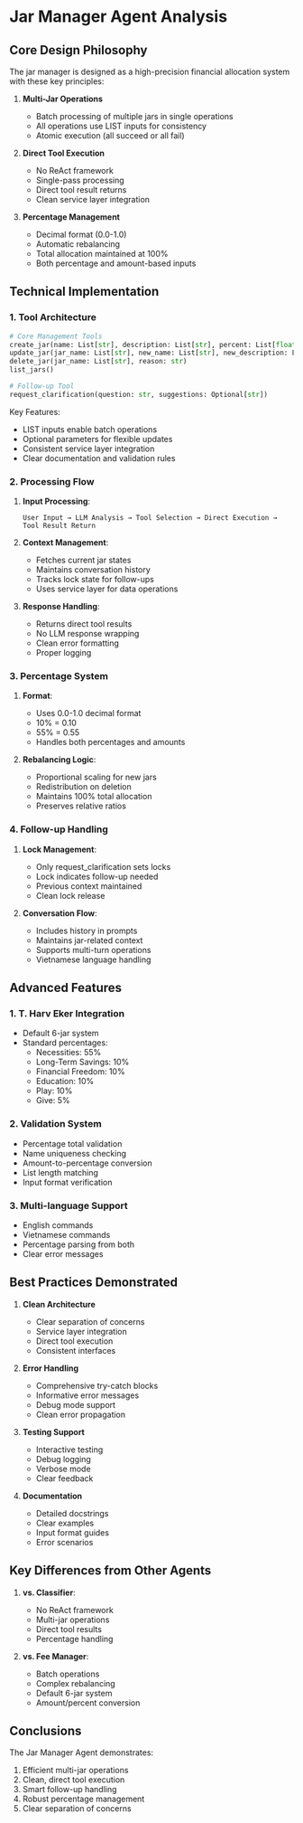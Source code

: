 # Jar Manager Agent Analysis

## Core Design Philosophy

The jar manager is designed as a high-precision financial allocation system with these key principles:

1. **Multi-Jar Operations**
   - Batch processing of multiple jars in single operations
   - All operations use LIST inputs for consistency
   - Atomic execution (all succeed or all fail)

2. **Direct Tool Execution**
   - No ReAct framework
   - Single-pass processing
   - Direct tool result returns
   - Clean service layer integration

3. **Percentage Management**
   - Decimal format (0.0-1.0)
   - Automatic rebalancing
   - Total allocation maintained at 100%
   - Both percentage and amount-based inputs

## Technical Implementation

### 1. Tool Architecture

```python
# Core Management Tools
create_jar(name: List[str], description: List[str], percent: List[float], amount: List[float])
update_jar(jar_name: List[str], new_name: List[str], new_description: List[str], new_percent: List[float])
delete_jar(jar_name: List[str], reason: str)
list_jars()

# Follow-up Tool
request_clarification(question: str, suggestions: Optional[str])
```

Key Features:
- LIST inputs enable batch operations
- Optional parameters for flexible updates
- Consistent service layer integration
- Clear documentation and validation rules

### 2. Processing Flow

1. **Input Processing**:

   ```mermaid
   User Input → LLM Analysis → Tool Selection → Direct Execution → Tool Result Return
   ```

2. **Context Management**:
   - Fetches current jar states
   - Maintains conversation history
   - Tracks lock state for follow-ups
   - Uses service layer for data operations

3. **Response Handling**:
   - Returns direct tool results
   - No LLM response wrapping
   - Clean error formatting
   - Proper logging

### 3. Percentage System

1. **Format**:
   - Uses 0.0-1.0 decimal format
   - 10% = 0.10
   - 55% = 0.55
   - Handles both percentages and amounts

2. **Rebalancing Logic**:
   - Proportional scaling for new jars
   - Redistribution on deletion
   - Maintains 100% total allocation
   - Preserves relative ratios

### 4. Follow-up Handling

1. **Lock Management**:
   - Only request_clarification sets locks
   - Lock indicates follow-up needed
   - Previous context maintained
   - Clean lock release

2. **Conversation Flow**:
   - Includes history in prompts
   - Maintains jar-related context
   - Supports multi-turn operations
   - Vietnamese language handling

## Advanced Features

### 1. T. Harv Eker Integration
- Default 6-jar system
- Standard percentages:
  - Necessities: 55%
  - Long-Term Savings: 10%
  - Financial Freedom: 10%
  - Education: 10%
  - Play: 10%
  - Give: 5%

### 2. Validation System
- Percentage total validation
- Name uniqueness checking
- Amount-to-percentage conversion
- List length matching
- Input format verification

### 3. Multi-language Support
- English commands
- Vietnamese commands
- Percentage parsing from both
- Clear error messages

## Best Practices Demonstrated

1. **Clean Architecture**
   - Clear separation of concerns
   - Service layer integration
   - Direct tool execution
   - Consistent interfaces

2. **Error Handling**
   - Comprehensive try-catch blocks
   - Informative error messages
   - Debug mode support
   - Clean error propagation

3. **Testing Support**
   - Interactive testing
   - Debug logging
   - Verbose mode
   - Clear feedback

4. **Documentation**
   - Detailed docstrings
   - Clear examples
   - Input format guides
   - Error scenarios

## Key Differences from Other Agents

1. **vs. Classifier**:
   - No ReAct framework
   - Multi-jar operations
   - Direct tool results
   - Percentage handling

2. **vs. Fee Manager**:
   - Batch operations
   - Complex rebalancing
   - Default 6-jar system
   - Amount/percent conversion

## Conclusions

The Jar Manager Agent demonstrates:
1. Efficient multi-jar operations
2. Clean, direct tool execution
3. Smart follow-up handling
4. Robust percentage management
5. Clear separation of concerns
